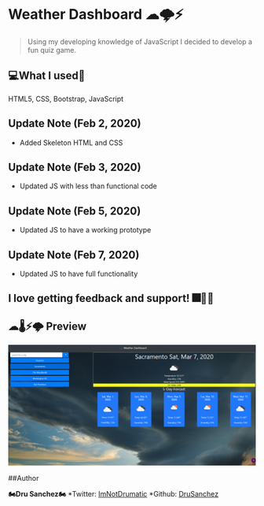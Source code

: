 # Weather Dashboard ☁🌩⚡

>Using my developing knowledge of JavaScript I decided to develop a fun quiz game.

## 💻What I used💽
HTML5, CSS, Bootstrap, JavaScript

## Update Note (Feb 2, 2020)
- Added Skeleton HTML and CSS

## Update Note (Feb 3, 2020)
- Updated JS with less than functional code

## Update Note (Feb 5, 2020)
- Updated JS to have a working prototype

## Update Note (Feb 7, 2020)
- Updated JS to have full functionality



## I love getting feedback and support! 🎆🎇🎈


## ☁🌡⚡🌩 Preview

![Image of Preview](/assets/Images/preview.png)



##Author

**🏍Dru Sanchez🏍**
*Twitter: [ImNotDrumatic](https://twitter.com/ImNotDrumatic)
*Github:  [DruSanchez](https://github.com/Drubaloo)
